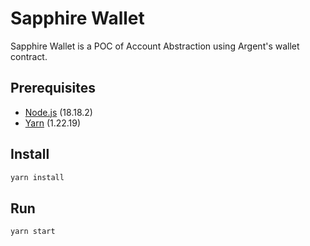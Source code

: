 #  Sapphire Wallet

Sapphire Wallet is a POC of Account Abstraction using Argent's wallet contract.

## Prerequisites

* [Node.js](https://nodejs.org/en/) (18.18.2)
* [Yarn](https://yarnpkg.com/) (1.22.19)

## Install

```bash
yarn install
```

## Run

```bash
yarn start
```
